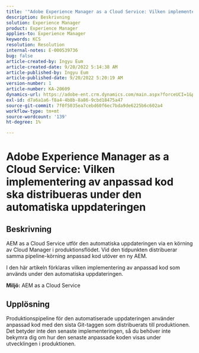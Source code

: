 ```yaml
---
title: '"Adobe Experience Manager as a Cloud Service: Vilken implementering av anpassad kod ska distribueras under den automatiska uppdateringen'
description: Beskrivning
solution: Experience Manager
product: Experience Manager
applies-to: Experience Manager
keywords: KCS
resolution: Resolution
internal-notes: E-000539736
bug: false
article-created-by: Ingyu Eum
article-created-date: 9/20/2022 5:14:38 AM
article-published-by: Ingyu Eum
article-published-date: 9/20/2022 5:20:19 AM
version-number: 1
article-number: KA-20609
dynamics-url: https://adobe-ent.crm.dynamics.com/main.aspx?forceUCI=1&pagetype=entityrecord&etn=knowledgearticle&id=5c1eaf1a-a338-ed11-9db0-002248086a27
exl-id: d7a6a1a6-f8a4-4b8b-8a86-9cbd18475a47
source-git-commit: 7f0f5035ea7cebd60f6ec7bda9de6225b6c602a4
workflow-type: tm+mt
source-wordcount: '139'
ht-degree: 1%

---
```


# Adobe Experience Manager as a Cloud Service: Vilken implementering av anpassad kod ska distribueras under den automatiska uppdateringen

## Beskrivning


AEM as a Cloud Service utför den automatiska uppdateringen via en körning av Cloud Manager i produktionsflödet. Vid den tidpunkten distribuerar samma pipeline-körning anpassad kod utöver en ny AEM.

I den här artikeln förklaras vilken implementering av anpassad kod som används under den automatiska uppdateringen.

<b>Miljö:</b>
AEM as a Cloud Service


## Upplösning


Produktionspipeline för den automatiserade uppdateringen använder anpassad kod med den sista Git-taggen som distribuerats till produktionen. Det betyder inte den senaste implementeringen, så du behöver inte bekymra dig om hur den senaste anpassade koden visas under utvecklingen i produktionen.
